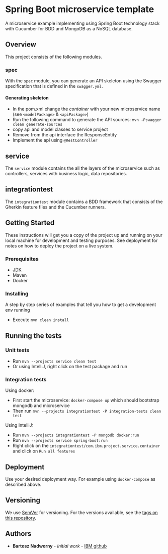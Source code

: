 # Spring Boot microservice template

A microservice example implementing using Spring Boot technology stack with Cucumber for BDD and MongoDB as a NoSQL database.

## Overview

This project consists of the following modules.

### spec
With the `spec` module, you can generate an API skeleton using the Swagger specification that is defined in the `swagger.yml`.
#### Generating skeleton
- In the pom.xml change the *container* with your new microservice name (see `<modelPackage>` & `<apiPackage>`)
- Run the following command to generate the API sources:
`mvn -Pswagger clean generate-sources`
- copy api and model classes to service project
- Remove from the api interface the ResponseEntity
- Implement the api using `@RestController`

## service
The `service` module contains the all the layers of the microservice such as controllers, services with business logic, data repositories.

## integrationtest
The `integrationtest` module contains a BDD framework that consists of the Gherkin feature files and the Cucumber runners.

## Getting Started

These instructions will get you a copy of the project up and running on your local machine for development and testing purposes. See deployment for notes on how to deploy the project on a live system.

### Prerequisites

- JDK
- Maven
- Docker

### Installing

A step by step series of examples that tell you how to get a development env running

- Execute `mvn clean install`

## Running the tests

### Unit tests

- Run `mvn --projects service clean test`
- Or using IntelliJ, right click on the test package and run

### Integration tests
Using docker:
- First start the microservice: `docker-compose up` which should bootstrap mongodb and microservice
- Then run `mvn --projects integrationtest -P integration-tests clean test` 

Using IntelliJ:
- Run `mvn --projects integrationtest -P mongodb docker:run`
- Run `mvn --projects service spring-boot:run`
- Right click on the `integrationtest/com.ibm.project.service.container` and click on `Run all features`

## Deployment

Use your desired deployment way. For example using `docker-compose` as described above.

## Versioning

We use [SemVer](http://semver.org/) for versioning. For the versions available, see the [tags on this repository](https://github.com/your/project/tags). 

## Authors

* **Bartosz Nadworny** - *Initial work* - [IBM github](https://github.ibm.com/bartosz-nadworny/)
